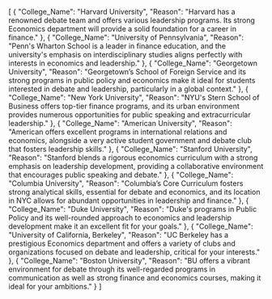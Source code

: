 [
  {
    "College_Name": "Harvard University",
    "Reason": "Harvard has a renowned debate team and offers various leadership programs. Its strong Economics department will provide a solid foundation for a career in finance."
  },
  {
    "College_Name": "University of Pennsylvania",
    "Reason": "Penn's Wharton School is a leader in finance education, and the university's emphasis on interdisciplinary studies aligns perfectly with interests in economics and leadership."
  },
  {
    "College_Name": "Georgetown University",
    "Reason": "Georgetown’s School of Foreign Service and its strong programs in public policy and economics make it ideal for students interested in debate and leadership, particularly in a global context."
  },
  {
    "College_Name": "New York University",
    "Reason": "NYU's Stern School of Business offers top-tier finance programs, and its urban environment provides numerous opportunities for public speaking and extracurricular leadership."
  },
  {
    "College_Name": "American University",
    "Reason": "American offers excellent programs in international relations and economics, alongside a very active student government and debate club that fosters leadership skills."
  },
  {
    "College_Name": "Stanford University",
    "Reason": "Stanford blends a rigorous economics curriculum with a strong emphasis on leadership development, providing a collaborative environment that encourages public speaking and debate."
  },
  {
    "College_Name": "Columbia University",
    "Reason": "Columbia’s Core Curriculum fosters strong analytical skills, essential for debate and economics, and its location in NYC allows for abundant opportunities in leadership and finance."
  },
  {
    "College_Name": "Duke University",
    "Reason": "Duke's programs in Public Policy and its well-rounded approach to economics and leadership development make it an excellent fit for your goals."
  },
  {
    "College_Name": "University of California, Berkeley",
    "Reason": "UC Berkeley has a prestigious Economics department and offers a variety of clubs and organizations focused on debate and leadership, critical for your interests."
  },
  {
    "College_Name": "Boston University",
    "Reason": "BU offers a vibrant environment for debate through its well-regarded programs in communication as well as strong finance and economics courses, making it ideal for your ambitions."
  }
]